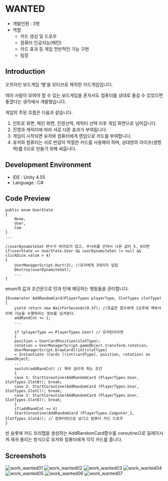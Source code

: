 # WANTED
- 개발인원 : 3명
- 역할
  - 카드 생성 및 드로우
  - 컴퓨터 인공지능(패턴)
  - 카드 효과 등 게임 전반적인 기능 구현
  - 팀장
## Introduction
오프라인 보드게임 ‘뱅’을 모티브로 제작한 카드게임입니다. 

여러 사람이 모여야 할 수 있는 보드게임을 혼자서도 컴퓨터를 상대로 즐길 수 있었으면 좋겠다는 생각에서 개발했습니다. 

게임의 주된 흐름은 다음과 같습니다.

1. 인트로 화면, 메인 화면, 진영선택, 캐릭터 선택 이후 게임 화면으로 넘어갑니다.
2. 진영과 캐릭터에 따라 서로 다른 효과가 부여됩니다.
3. 게임이 시작되면 유저와 컴퓨터에게 랜덤으로 카드를 부여합니다.
4. 유저와 컴퓨터는 서로 번갈아 적절한 카드를 사용해야 하며, 상대방의 라이프(생명력)를 0으로 만들기 위해 싸웁니다.

## Development Environment
- IDE : Unity 4.55
- Language : C#

## Code Preview
<pre><code>public enum UserState
{
	None,
	User,
	Com
}
...

//userDynamiteSet 변수가 비어있지 않고, 주사위를 던져서 나온 값이 5, 6이면
if(userState == UserState.User && userDynamiteSet != null && clickDice.value > 4) 
{
	UserManagerScript.Hurt(3); //유저에게 3데미지 입힘
	Destroy(userDynamiteSet);
	...
}
</code></pre>
enum의 값과 조건문으로 턴과 턴에 해당하는 행동들을 관리합니다.


<pre><code>IEnumerator AddRandomCard(PlayerTypes playerType, SlotTypes slotType)
{
	yield return new WaitForSeconds(0.5f); //호출한 함수에게 1초후에 깨워서 아래 기능을 수행하라는 정보를 넘겨준다.
	addRandCnt += 1;
	...
	
	if (playerType == PlayerTypes.User) // 유저턴이라면
	{
	position = UserCardPosition(slotType);
	rotation = UserManagerScript.gameObject.transform.rotation;
	UserManagerScript.DrawCard[(int)slotType]
	= Instantiate (Cards [(int)cardType], position, rotation) as GameObject;
	...
	switch(addRandCnt) // 재귀 걸리게 하는 조건
	{
	case 1: StartCoroutine(AddRandomCard (PlayerTypes.User, SlotTypes.SlotB)); break;
	case 2: StartCoroutine(AddRandomCard (PlayerTypes.User, SlotTypes.SlotC)); break;
	case 3: StartCoroutine(AddRandomCard (PlayerTypes.User, SlotTypes.SlotD)); break;
	}
	if(addRandCnt == 4)
	StartCoroutine(AddRandomCard (PlayerTypes.Computer_1, SlotTypes.SlotA)); // 컴퓨터턴으로 넘기고 컴퓨터 카드 드로우
} 
</code></pre>
빈 슬롯에 카드 프리팹을 생성하는 AddRandomCard함수를 coroutine으로 딜레이시켜 재귀 돌리는 방식으로 유저와 컴퓨터에게 각각 카드를 줍니다. 

## Screenshots
![work_wanted01](https://user-images.githubusercontent.com/45503931/56092752-d92dc080-5efa-11e9-82bb-308334246d0c.png)
![work_wanted02](https://user-images.githubusercontent.com/45503931/56092753-d92dc080-5efa-11e9-8d49-a7172a94f854.png)
![work_wanted03](https://user-images.githubusercontent.com/45503931/56092754-d9c65700-5efa-11e9-81f5-2f173b36807d.png)
![work_wanted04](https://user-images.githubusercontent.com/45503931/56092755-d9c65700-5efa-11e9-94e9-8d933874127c.png)
![work_wanted05](https://user-images.githubusercontent.com/45503931/56092756-d9c65700-5efa-11e9-8a91-6428820fff22.png)
![work_wanted06](https://user-images.githubusercontent.com/45503931/56092757-d9c65700-5efa-11e9-8044-c4a0f612dfb3.png)
![work_wanted07](https://user-images.githubusercontent.com/45503931/56092758-da5eed80-5efa-11e9-99f5-a7dbd82ccaf6.png)
